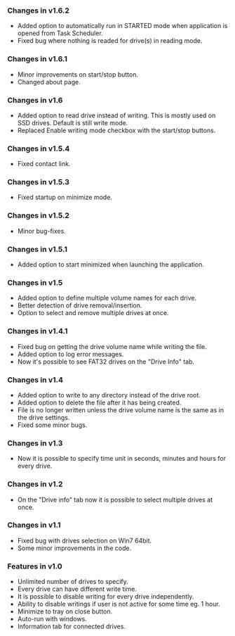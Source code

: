 ### Changes in v1.6.2
* Added option to automatically run in STARTED mode when application is opened from Task Scheduler.
* Fixed bug where nothing is readed for drive(s) in reading mode.

### Changes in v1.6.1
* Minor improvements on start/stop button.
* Changed about page.

### Changes in v1.6
* Added option to read drive instead of writing. This is mostly used on SSD drives. Default is still write mode.
* Replaced Enable writing mode checkbox with the start/stop buttons.

### Changes in v1.5.4
* Fixed contact link.

### Changes in v1.5.3
* Fixed startup on minimize mode.

### Changes in v1.5.2
* Minor bug-fixes.

### Changes in v1.5.1
* Added option to start minimized when launching the application.

### Changes in v1.5
* Added option to define multiple volume names for each drive.
* Better detection of drive removal/insertion.
* Option to select and remove multiple drives at once.

### Changes in v1.4.1
* Fixed bug on getting the drive volume name while writing the file.
* Added option to log error messages.
* Now it's possible to see FAT32 drives on the "Drive Info" tab.

### Changes in v1.4
* Added option to write to any directory instead of the drive root.
* Added option to delete the file after it has being created.
* File is no longer written unless the drive volume name is the same as in the drive settings.
* Fixed some minor bugs.

### Changes in v1.3
* Now it is possible to specify time unit in seconds, minutes and hours for every drive.

### Changes in v1.2
* On the "Drive info" tab now it is possible to select multiple drives at once.

### Changes in v1.1
* Fixed bug with drives selection on Win7 64bit.
* Some minor improvements in the code.

### Features in v1.0
* Unlimited number of drives to specify.
* Every drive can have different write time.
* It is possible to disable writing for every drive independently.
* Ability to disable writings if user is not active for some time eg. 1 hour.
* Minimize to tray on close button.
* Auto-run with windows.
* Information tab for connected drives.
